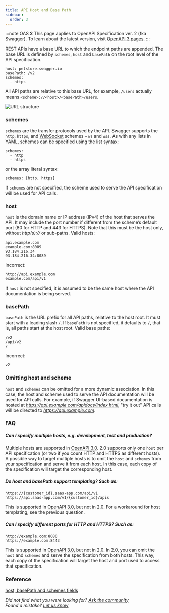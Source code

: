 ```yaml
---
title: API Host and Base Path
sidebar:
  order: 3
---
```


:::note
OAS **2** This page applies to OpenAPI Specification ver. 2 (fka Swagger). To learn about the latest version, visit [OpenAPI 3 pages](/specification/api-host-and-base-path/).
:::

REST APIs have a base URL to which the endpoint paths are appended. The base URL is defined by `schemes`, `host` and `basePath` on the root level of the API specification.

    host: petstore.swagger.io
    basePath: /v2
    schemes:
      - https

All API paths are relative to this base URL, for example, `/users` actually means `<scheme>://<host>/<basePath>/users`.

![URL structure](/swagger/media/Images/url-structure.png)

### schemes

`schemes` are the transfer protocols used by the API. Swagger supports the `http`, `https`, and [WebSocket](https://en.wikipedia.org/wiki/WebSocket) schemes – `ws` and `wss`. As with any lists in YAML, schemes can be specified using the list syntax:

    schemes:
      - http
      - https

or the array literal syntax:

    schemes: [http, https]

If `schemes` are not specified, the scheme used to serve the API specification will be used for API calls.

### host

`host` is the domain name or IP address (IPv4) of the host that serves the API. It may include the port number if different from the scheme’s default port (80 for HTTP and 443 for HTTPS). Note that this must be the host only, without _http(s)://_ or sub-paths. Valid hosts:

    api.example.com
    example.com:8089
    93.184.216.34
    93.184.216.34:8089

Incorrect:

    http://api.example.com
    example.com/api/v1

If `host` is not specified, it is assumed to be the same host where the API documentation is being served.

### basePath

`basePath` is the URL prefix for all API paths, relative to the host root. It must start with a leading slash `/`. If `basePath` is not specified, it defaults to `/`, that is, all paths start at the host root. Valid base paths:

    /v2
    /api/v2
    /

Incorrect:

    v2

### Omitting host and scheme

`host` and `schemes` can be omitted for a more dynamic association. In this case, the host and scheme used to serve the API documentation will be used for API calls. For example, if Swagger UI-based documentation is hosted at _https://api.example.com/apidocs/index.html_, "try it out" API calls will be directed to _https://api.example.com_.

### FAQ

##### **Can I specify multiple hosts, e.g. development, test and production?**

Multiple hosts are supported in [OpenAPI 3.0](/specification/api-host-and-base-path/). 2.0 supports only one `host` per API specification (or two if you count HTTP and HTTPS as different hosts). A possible way to target multiple hosts is to omit the `host` and `schemes` from your specification and serve it from each host. In this case, each copy of the specification will target the corresponding host.

##### **Do host and basePath support templating? Such as:**

    https://{customer_id}.saas-app.com/api/v1
    https://api.saas-app.com/v1/{customer_id}/apis

This is supported in [OpenAPI 3.0](/specification/api-host-and-base-path/), but not in 2.0. For a workaround for host templating, see the previous question.

##### **Can I specify different ports for HTTP and HTTPS? Such as:**

    http://example.com:8080
    https://example.com:8443

This is supported in [OpenAPI 3.0](/specification/api-host-and-base-path/), but not in 2.0. In 2.0, you can omit the `host` and `schemes` and serve the specification from both hosts. This way, each copy of the specification will target the host and port used to access that specification.

### Reference

[host, basePath and schemes fields](https://github.com/OAI/OpenAPI-Specification/blob/master/versions/2.0.md#user-content-swaggerHost)

_Did not find what you were looking for? [Ask the community](https://community.smartbear.com/t5/Swagger-Open-Source-Tools/bd-p/SwaggerOSTools)  
Found a mistake? [Let us know](https://github.com/swagger-api/swagger.io/issues)_
